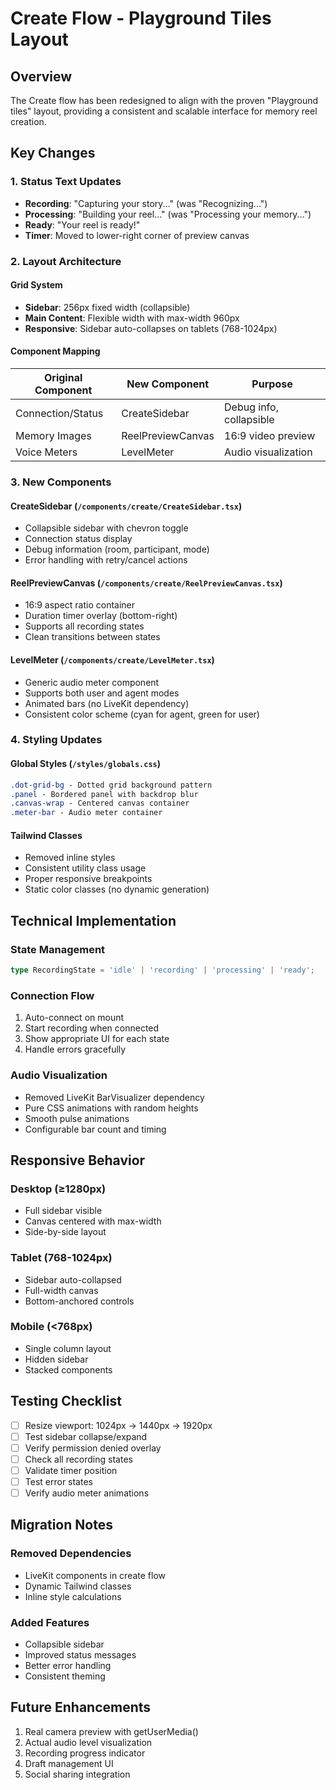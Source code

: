 # Create Flow - Playground Tiles Layout

## Overview

The Create flow has been redesigned to align with the proven "Playground tiles" layout, providing a consistent and scalable interface for memory reel creation.

## Key Changes

### 1. Status Text Updates
- **Recording**: "Capturing your story..." (was "Recognizing...")
- **Processing**: "Building your reel..." (was "Processing your memory...")
- **Ready**: "Your reel is ready!"
- **Timer**: Moved to lower-right corner of preview canvas

### 2. Layout Architecture

#### Grid System
- **Sidebar**: 256px fixed width (collapsible)
- **Main Content**: Flexible width with max-width 960px
- **Responsive**: Sidebar auto-collapses on tablets (768-1024px)

#### Component Mapping
| Original Component | New Component | Purpose |
|-------------------|---------------|---------|
| Connection/Status | CreateSidebar | Debug info, collapsible |
| Memory Images | ReelPreviewCanvas | 16:9 video preview |
| Voice Meters | LevelMeter | Audio visualization |

### 3. New Components

#### CreateSidebar (`/components/create/CreateSidebar.tsx`)
- Collapsible sidebar with chevron toggle
- Connection status display
- Debug information (room, participant, mode)
- Error handling with retry/cancel actions

#### ReelPreviewCanvas (`/components/create/ReelPreviewCanvas.tsx`)
- 16:9 aspect ratio container
- Duration timer overlay (bottom-right)
- Supports all recording states
- Clean transitions between states

#### LevelMeter (`/components/create/LevelMeter.tsx`)
- Generic audio meter component
- Supports both user and agent modes
- Animated bars (no LiveKit dependency)
- Consistent color scheme (cyan for agent, green for user)

### 4. Styling Updates

#### Global Styles (`/styles/globals.css`)
```css
.dot-grid-bg - Dotted grid background pattern
.panel - Bordered panel with backdrop blur
.canvas-wrap - Centered canvas container
.meter-bar - Audio meter container
```

#### Tailwind Classes
- Removed inline styles
- Consistent utility class usage
- Proper responsive breakpoints
- Static color classes (no dynamic generation)

## Technical Implementation

### State Management
```typescript
type RecordingState = 'idle' | 'recording' | 'processing' | 'ready';
```

### Connection Flow
1. Auto-connect on mount
2. Start recording when connected
3. Show appropriate UI for each state
4. Handle errors gracefully

### Audio Visualization
- Removed LiveKit BarVisualizer dependency
- Pure CSS animations with random heights
- Smooth pulse animations
- Configurable bar count and timing

## Responsive Behavior

### Desktop (≥1280px)
- Full sidebar visible
- Canvas centered with max-width
- Side-by-side layout

### Tablet (768-1024px)
- Sidebar auto-collapsed
- Full-width canvas
- Bottom-anchored controls

### Mobile (<768px)
- Single column layout
- Hidden sidebar
- Stacked components

## Testing Checklist

- [ ] Resize viewport: 1024px → 1440px → 1920px
- [ ] Test sidebar collapse/expand
- [ ] Verify permission denied overlay
- [ ] Check all recording states
- [ ] Validate timer position
- [ ] Test error states
- [ ] Verify audio meter animations

## Migration Notes

### Removed Dependencies
- LiveKit components in create flow
- Dynamic Tailwind classes
- Inline style calculations

### Added Features
- Collapsible sidebar
- Improved status messages
- Better error handling
- Consistent theming

## Future Enhancements

1. Real camera preview with getUserMedia()
2. Actual audio level visualization
3. Recording progress indicator
4. Draft management UI
5. Social sharing integration 
